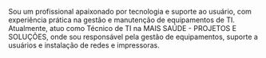 Sou um profissional apaixonado por tecnologia e suporte ao usuário, com experiência prática na gestão e manutenção de equipamentos de TI. Atualmente, atuo como Técnico de TI na MAIS SAÚDE - PROJETOS E SOLUÇÕES, onde sou responsável pela gestão de equipamentos, suporte a usuários e instalação de redes e impressoras.